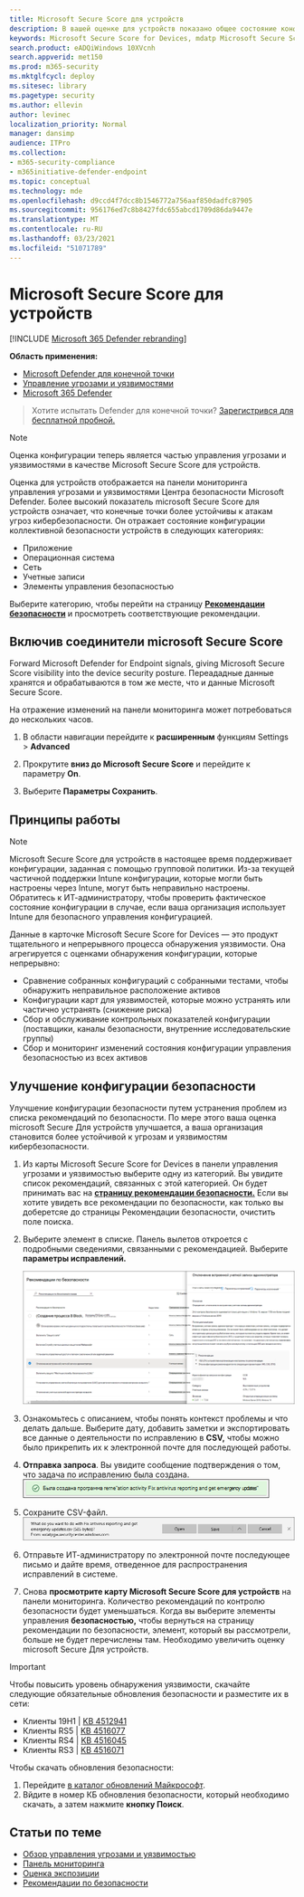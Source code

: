 ```yaml
---
title: Microsoft Secure Score для устройств
description: В вашей оценке для устройств показано общее состояние конфигурации устройств в приложениях, операционной системе, сети, учетных записях и средствах управления безопасностью.
keywords: Microsoft Secure Score for Devices, mdatp Microsoft Secure Score for Devices, secure score, configuration score, threat and vulnerability management, security controls, improvement opportunities, security configuration score over time, security posture, baseline
search.product: eADQiWindows 10XVcnh
search.appverid: met150
ms.prod: m365-security
ms.mktglfcycl: deploy
ms.sitesec: library
ms.pagetype: security
ms.author: ellevin
author: levinec
localization_priority: Normal
manager: dansimp
audience: ITPro
ms.collection:
- m365-security-compliance
- m365initiative-defender-endpoint
ms.topic: conceptual
ms.technology: mde
ms.openlocfilehash: d9ccd4f7dcc8b1546772a756aaf850dadfc87905
ms.sourcegitcommit: 956176ed7c8b8427fdc655abcd1709d86da9447e
ms.translationtype: MT
ms.contentlocale: ru-RU
ms.lasthandoff: 03/23/2021
ms.locfileid: "51071789"
---
```

# <a name="microsoft-secure-score-for-devices"></a>Microsoft Secure Score для устройств

[!INCLUDE [Microsoft 365 Defender rebranding](../../includes/microsoft-defender.md)]

**Область применения:**

- [Microsoft Defender для конечной точки](https://go.microsoft.com/fwlink/?linkid=2154037)
- [Управление угрозами и уязвимостями](next-gen-threat-and-vuln-mgt.md)
- [Microsoft 365 Defender](https://go.microsoft.com/fwlink/?linkid=2118804)

> Хотите испытать Defender для конечной точки? [Зарегистрився для бесплатной пробной.](https://www.microsoft.com/microsoft-365/windows/microsoft-defender-atp?ocid=docs-wdatp-pullalerts-abovefoldlink) 


>[!NOTE]
> Оценка конфигурации теперь является частью управления угрозами и уязвимостями в качестве Microsoft Secure Score для устройств.

Оценка для устройств отображается на [](tvm-dashboard-insights.md) панели мониторинга управления угрозами и уязвимостями Центра безопасности Microsoft Defender. Более высокий показатель microsoft Secure Score для устройств означает, что конечные точки более устойчивы к атакам угроз кибербезопасности. Он отражает состояние конфигурации коллективной безопасности устройств в следующих категориях:

- Приложение
- Операционная система
- Сеть
- Учетные записи
- Элементы управления безопасностью

Выберите категорию, чтобы перейти на страницу [**Рекомендации безопасности**](tvm-security-recommendation.md) и просмотреть соответствующие рекомендации.

## <a name="turn-on-the-microsoft-secure-score-connector"></a>Включив соединители microsoft Secure Score

Forward Microsoft Defender for Endpoint signals, giving Microsoft Secure Score visibility into the device security posture. Переададные данные хранятся и обрабатываются в том же месте, что и данные Microsoft Secure Score.

На отражение изменений на панели мониторинга может потребоваться до нескольких часов.

1. В области навигации перейдите к **расширенным** функциям Settings  >  **Advanced** 

2. Прокрутите **вниз до Microsoft Secure Score** и перейдите к параметру **On**.

3. Выберите **Параметры Сохранить**.

## <a name="how-it-works"></a>Принципы работы

>[!NOTE]
> Microsoft Secure Score для устройств в настоящее время поддерживает конфигурации, заданная с помощью групповой политики. Из-за текущей частичной поддержки Intune конфигурации, которые могли быть настроены через Intune, могут быть неправильно настроены. Обратитесь к ИТ-администратору, чтобы проверить фактическое состояние конфигурации в случае, если ваша организация использует Intune для безопасного управления конфигурацией.

Данные в карточке Microsoft Secure Score for Devices — это продукт тщательного и непрерывного процесса обнаружения уязвимости. Она агрегируется с оценками обнаружения конфигурации, которые непрерывно:

- Сравнение собранных конфигураций с собранными тестами, чтобы обнаружить неправильное расположение активов
- Конфигурации карт для уязвимостей, которые можно устранять или частично устранять (снижение риска)
- Сбор и обслуживание контрольных показателей конфигурации (поставщики, каналы безопасности, внутренние исследовательские группы)
- Сбор и мониторинг изменений состояния конфигурации управления безопасностью из всех активов

## <a name="improve-your-security-configuration"></a>Улучшение конфигурации безопасности

Улучшение конфигурации безопасности путем устранения проблем из списка рекомендаций по безопасности. По мере этого ваша оценка microsoft Secure Для устройств улучшается, а ваша организация становится более устойчивой к угрозам и уязвимостям кибербезопасности.

1. Из карты Microsoft Secure Score for Devices в панели управления угрозами и уязвимостью выберите одну из категорий. Вы увидите список рекомендаций, связанных с этой категорией. Он будет принимать вас на [**страницу рекомендации безопасности.**](tvm-security-recommendation.md) Если вы хотите увидеть все рекомендации по безопасности, как только вы доберетсяе до страницы Рекомендации безопасности, очистить поле поиска.

2. Выберите элемент в списке. Панель вылетов откроется с подробными сведениями, связанными с рекомендацией. Выберите **параметры исправлений.**

   ![Рекомендации по контролю безопасности, связанные с безопасностью](images/tvm_security_controls.png)

3. Ознакомьтесь с описанием, чтобы понять контекст проблемы и что делать дальше. Выберите дату, добавить заметки и экспортировать все данные о деятельности по исправлению в **CSV,** чтобы можно было прикрепить их к электронной почте для последующей работы.

4. **Отправка запроса**. Вы увидите сообщение подтверждения о том, что задача по исправлению была создана.
   ![Подтверждение создания задач по исправлению](images/tvm_remediation_task_created.png)

5. Сохраните CSV-файл.
   ![Сохранение csv-файла](images/tvm_save_csv_file.png)

6. Отправьте ИТ-администратору по электронной почте последующее письмо и дайте время, отведенное для распространения исправлений в системе.

7. Снова **просмотрите карту Microsoft Secure Score для устройств** на панели мониторинга. Количество рекомендаций по контролю безопасности будет уменьшаться. Когда вы выберите элементы управления  **безопасностью,** чтобы вернуться на страницу рекомендации по безопасности, элемент, который вы рассмотрели, больше не будет перечислены там. Необходимо увеличить оценку microsoft Secure Для устройств.

>[!IMPORTANT]
>Чтобы повысить уровень обнаружения уязвимости, скачайте следующие обязательные обновления безопасности и разместите их в сети:
>- Клиенты 19H1 | [KB 4512941](https://support.microsoft.com/help/4512941/windows-10-update-kb4512941)
>- Клиенты RS5 | [KB 4516077](https://support.microsoft.com/help/4516077/windows-10-update-kb4516077)
>- Клиенты RS4 | [KB 4516045](https://support.microsoft.com/help/4516045/windows-10-update-kb4516045)
>- Клиенты RS3 | [KB 4516071](https://support.microsoft.com/help/4516071/windows-10-update-kb4516071)
>
>Чтобы скачать обновления безопасности:
>1. Перейдите [в каталог обновлений Майкрософт](https://www.catalog.update.microsoft.com/home.aspx).
>2. Вйдите в номер КБ обновления безопасности, который необходимо скачать, а затем нажмите **кнопку Поиск**.  

## <a name="related-topics"></a>Статьи по теме

- [Обзор управления угрозами и уязвимостью](next-gen-threat-and-vuln-mgt.md)
- [Панель мониторинга](tvm-dashboard-insights.md)
- [Оценка экспозиции](tvm-exposure-score.md)
- [Рекомендации по безопасности](tvm-security-recommendation.md)
